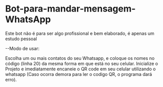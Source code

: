 # Bot-para-mandar-mensagem-WhatsApp

Este bot não é para ser algo profissional e bem elaborado, é apenas um estudo pessoal 

--Modo de usar:

Escolha um ou mais contatos do seu Whatsapp, e coloque os nomes no código (linha 20) da mesma forma em que está no seu celular. 
Inicialize o Projeto e imediatamente encaneie o QR code em seu celular utilizando o whatsapp (Caso ocorra demora para ler o codigo QR, o programa dará erro).
